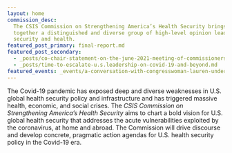 ```yaml
---
layout: home
commission_desc:
  The CSIS Commission on Strengthening America’s Health Security brings
  together a distinguished and diverse group of high-level opinion leaders who bridge
  security and health.
featured_post_primary: final-report.md
featured_post_secondary:
  - _posts/co-chair-statement-on-the-june-2021-meeting-of-commissioners.md
  - _posts/time-to-escalate-u.s.leadership-on-covid-19-and-beyond.md
featured_events: _events/a-conversation-with-congresswoman-lauren-underwood.md
---
```


The Covid-19 pandemic has exposed deep and diverse weaknesses in U.S. global health security policy and infrastructure and has triggered massive health, economic, and social crises. The <em>CSIS Commission on Strengthening America’s Health Security</em> aims to chart a bold vision for U.S. global health security that addresses the acute vulnerabilities exploited by the coronavirus, at home and abroad. The Commission will drive discourse and develop concrete, pragmatic action agendas for U.S. health security policy in the Covid-19 era.
